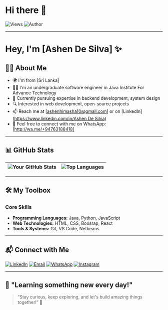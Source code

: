 # Hi there 👋

![Views](https://komarev.com/ghpvc/?username=ashendesilva&color=green&style=flat-square)
![Author](https://img.shields.io/badge/Author-Ashen-blueviolet?style=flat-square)

---

# Hey, I'm [Ashen De Silva] ✨

## 👨‍💻 About Me
- 🌍 I'm from [Sri Lanka]
- 👨‍🎓 I'm an undergraduate software engineer in Java Institute For Advance Technology
- 💼 Currently pursuing expertise in backend development, system design
- 🔍 Interested in web development, open-source projects
- 📫 Reach me at [ashenhimasha10@gmail.com] or on [LinkedIn]([https://www.linkedin.com/in/Ashen De Silva](https://www.linkedin.com/in/ashen-de-silva-8b4a30334?utm_source=share&utm_campaign=share_via&utm_content=profile&utm_medium=ios_app))
- 📱 Feel free to connect with me on WhatsApp: [http://wa.me/+94763188418]

---

## 📊 GitHub Stats

| ![Your GitHub Stats](https://github-readme-stats.vercel.app/api?username=ashendesilva&show_icons=true&theme=radical) | ![Top Languages](https://github-readme-stats.vercel.app/api/top-langs/?username=ashendesilva&layout=compact&theme=radical) |
| ---------------------------------------------------------------------------------------------------------------------- | --------------------------------------------------------------------------------------------------------------------------- |

---

## 🛠️ My Toolbox

### Core Skills
- **Programming Languages:** Java, Python, JavaScript
- **Web Technologies:** HTML, CSS, Boosrap, React
- **Tools & Systems:** Git, VS Code, Netbeans

---

## 📬 Connect with Me

[![LinkedIn](https://img.shields.io/badge/LinkedIn-0077B5?style=for-the-badge&logo=linkedin&logoColor=white)](https://www.linkedin.com/in/ashen-de-silva-8b4a30334?utm_source=share&utm_campaign=share_via&utm_content=profile&utm_medium=ios_app)
[![Email](https://img.shields.io/badge/Email-D14836?style=for-the-badge&logo=gmail&logoColor=white)](mailto:ashenhimasha10@gmail.com)
[![WhatsApp](https://img.shields.io/badge/WhatsApp-25D366?style=for-the-badge&logo=whatsapp&logoColor=white)](http://wa.me/+94763188418)
[![Instagram](https://img.shields.io/badge/Instagram-E4405F?style=for-the-badge&logo=instagram&logoColor=white)](https://www.instagram.com/yourusername)

---

## 🌱 "Learning something new every day!"

> “Stay curious, keep exploring, and let's build amazing things together!” 🚀
